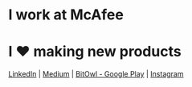 # I work at McAfee
# I ❤️  making new products

[LinkedIn](https://www.linkedin.com/in/vkartha) | [Medium](https://nightshade7.medium.com/) | [BitOwl - Google Play](https://play.google.com/store/apps/details?id=com.molten.owl&hl=en_IN) | [Instagram](https://www.instagram.com/a.fit.coder)
